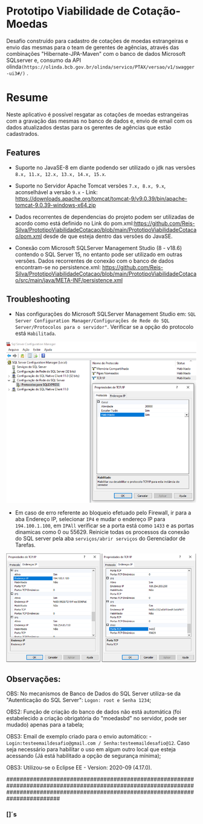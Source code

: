 # Prototipo Viabilidade de Cotação-Moedas

Desafio construído para cadastro de cotações de moedas estrangeiras e envio das mesmas para o team de gerentes de agências, através das combinações "Hibernate-JPA-Maven" com o banco de dados Microsoft SQLserver e, consumo da API olinda`(https://olinda.bcb.gov.br/olinda/servico/PTAX/versao/v1/swagger-ui3#/)` .

# Resume

Neste aplicativo é possível resgatar as cotações de moedas estrangeiras com a gravação das mesmas no banco de dados e, envio de email com os dados atualizados destas para os gerentes de agências que estão cadastrados.  

## Features

- Suporte no JavaSE-8 em diante podendo ser utilizado o jdk nas versões `8.x, 11.x, 12.x, 13.x, 14.x, 15.x`.

- Suporte no Servidor Apache Tomcat versões `7.x, 8.x, 9.x`, aconselhável a versão `9.x` - Link: https://downloads.apache.org/tomcat/tomcat-9/v9.0.39/bin/apache-tomcat-9.0.39-windows-x64.zip

- Dados recorrentes de dependencias do projeto podem ser utilizadas de acordo como está definido no Link do pom.xml:https://github.com/Reis-Silva/PrototipoViabilidadeCotacao/blob/main/PrototipoViabilidadeCotacao/pom.xml desde de que esteja dentro das versões do JavaSE.

- Conexão com Microsoft SQLServer Management Studio (8 - v18.6) contendo o SQL Server 15, no entanto pode ser utilizado em outras versões. Dados recorrentes de conexão com o banco de dados encontram-se no persistence.xml: https://github.com/Reis-Silva/PrototipoViabilidadeCotacao/blob/main/PrototipoViabilidadeCotacao/src/main/java/META-INF/persistence.xml


## Troubleshooting

- Nas configurações do Microsoft SQLServer Management Studio em: `SQL Server Configuration Manager/Configurações de Rede do SQL Server/Protocolos para o servidor"`. Verificar se a opção do protocolo está `Habilitada`.
 
<p align="center">
<img src="https://github.com/Reis-Silva/PrototipoViabilidadeCotacao/blob/main/PrototipoViabilidadeCotacao/src/main/java/META-INF/resources/img/ProtocoloHabilitado.png">
</p>
 
- Em caso de erro referente ao bloqueio efetuado pelo Firewall, ir para a aba Endereço IP, selecionar `IP4` e mudar o endereço IP para `194.100.1.100`, em `IPAll` verificar se a porta está como `1433` e as portas dinamicas como 0 ou 55629. Reinicie todas os processos da conexão do SQL server pela aba `serviços/abrir serviços` do Gerenciador de Tarefas. 
 
 <p align="center">
<img src="https://github.com/Reis-Silva/PrototipoViabilidadeCotacao/blob/main/PrototipoViabilidadeCotacao/src/main/java/META-INF/resources/img/IP4_IPAll.png">
</p>
 
 


## Observações:

OBS: No mecanismos de Banco de Dados do SQL Server utiliza-se da "Autenticação do SQL Server": `Logon: root e Senha 1234`; 

OBS2: Função de criação do banco de dados não está automática (foi estabelecido a criação obrigatória do "moedasbd" no servidor, pode ser mudado) apenas para a tabela;

OBS3: Email de exemplo criado para o envio automático: -  `Login:testeemaildesafio@gmail.com / Senha:testeemaildesafio@12`. Caso seja necessário para habilitar o uso em algum outro local que esteja acessando (Já está habilitado a opção de segurança mínima); 

OBS3: Utilizou-se o Eclipse EE - Version: 2020-09 (4.17.0).

########################################################################################################################################################################################
### []´s
